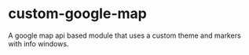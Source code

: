 # custom-google-map
A google map api based module that uses a custom theme and markers with info windows.
